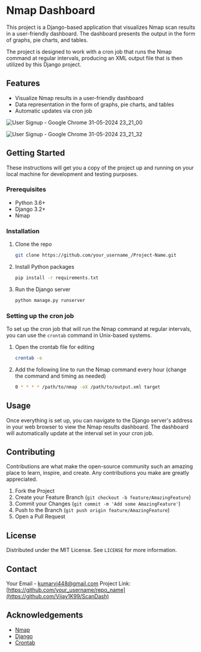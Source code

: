 # Nmap Dashboard

This project is a Django-based application that visualizes Nmap scan results in a user-friendly dashboard. The dashboard presents the output in the form of graphs, pie charts, and tables.

The project is designed to work with a cron job that runs the Nmap command at regular intervals, producing an XML output file that is then utilized by this Django project.

## Features

- Visualize Nmap results in a user-friendly dashboard
- Data representation in the form of graphs, pie charts, and tables
- Automatic updates via cron job

![User Signup - Google Chrome 31-05-2024 23_21_00](https://github.com/Vijay1K99/ScanDash/assets/139844971/85e7aea5-59e6-4498-8053-fbead4f241e0)

![User Signup - Google Chrome 31-05-2024 23_21_32](https://github.com/Vijay1K99/ScanDash/assets/139844971/2262fe21-579e-402c-8e31-754df6fbeed9)

## Getting Started

These instructions will get you a copy of the project up and running on your local machine for development and testing purposes.

### Prerequisites

- Python 3.6+
- Django 3.2+
- Nmap

### Installation

1. Clone the repo
   ```sh
   git clone https://github.com/your_username_/Project-Name.git
   ```
2. Install Python packages
   ```sh
   pip install -r requirements.txt
   ```
3. Run the Django server
   ```sh
   python manage.py runserver
   ```

### Setting up the cron job

To set up the cron job that will run the Nmap command at regular intervals, you can use the `crontab` command in Unix-based systems.

1. Open the crontab file for editing
   ```sh
   crontab -e
   ```
2. Add the following line to run the Nmap command every hour (change the command and timing as needed)
   ```sh
   0 * * * * /path/to/nmap -oX /path/to/output.xml target
   ```

## Usage

Once everything is set up, you can navigate to the Django server's address in your web browser to view the Nmap results dashboard. The dashboard will automatically update at the interval set in your cron job.

## Contributing

Contributions are what make the open-source community such an amazing place to learn, inspire, and create. Any contributions you make are greatly appreciated.

1. Fork the Project
2. Create your Feature Branch (`git checkout -b feature/AmazingFeature`)
3. Commit your Changes (`git commit -m 'Add some AmazingFeature'`)
4. Push to the Branch (`git push origin feature/AmazingFeature`)
5. Open a Pull Request

## License

Distributed under the MIT License. See `LICENSE` for more information.

## Contact

Your Email - kumarvj448@gmail.com
Project Link: [https://github.com/your_username/repo_name](https://github.com/Vijay1K99/ScanDash)

## Acknowledgements

- [Nmap](https://nmap.org/)
- [Django](https://www.djangoproject.com/)
- [Crontab](https://man7.org/linux/man-pages/man5/crontab.5.html)





